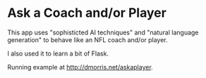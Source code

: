 # Ask a Coach and/or Player

This app uses "sophisticted AI techniques" and "natural language generation"
to behave like an NFL coach and/or player.

I also used it to learn a bit of Flask.

Running example at <http://dmorris.net/askaplayer>.